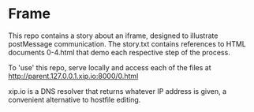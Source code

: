 # Frame

This repo contains a story about an iframe, designed to illustrate postMessage communication. The story.txt contains references to HTML documents 0-4.html that demo each respective step of the process.

To 'use' this repo, serve locally and access each of the files at http://parent.127.0.0.1.xip.io:8000/0.html

xip.io is a DNS resolver that returns whatever IP address is given, a convenient alternative to hostfile editing.
